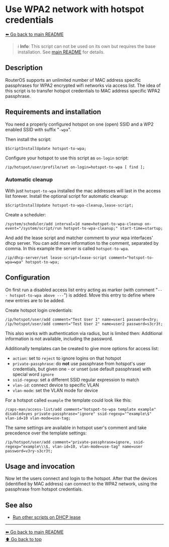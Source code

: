Use WPA2 network with hotspot credentials
=========================================

[⬅️ Go back to main README](../README.md)

> ℹ️ **Info**: This script can not be used on its own but requires the base
> installation. See [main README](../README.md) for details.

Description
-----------

RouterOS supports an unlimited number of MAC address specific passphrases
for WPA2 encrypted wifi networks via access list. The idea of this script
is to transfer hotspot credentials to MAC address specific WPA2 passphrase.

Requirements and installation
-----------------------------

You need a properly configured hotspot on one (open) SSID and a WP2 enabled
SSID with suffix "`-wpa`".

Then install the script:

    $ScriptInstallUpdate hotspot-to-wpa;

Configure your hotspot to use this script as `on-login` script:

    /ip/hotspot/user/profile/set on-login=hotspot-to-wpa [ find ];

### Automatic cleanup

With just `hotspot-to-wpa` installed the mac addresses will last in the
access list forever. Install the optional script for automatic cleanup:

    $ScriptInstallUpdate hotspot-to-wpa-cleanup,lease-script;

Create a scheduler:

    /system/scheduler/add interval=1d name=hotspot-to-wpa-cleanup on-event="/system/script/run hotspot-to-wpa-cleanup;" start-time=startup;

And add the lease script and matcher comment to your wpa interfaces' dhcp
server. You can add more information to the comment, separated by comma. In
this example the server is called `hotspot-to-wpa`.

    /ip/dhcp-server/set lease-script=lease-script comment="hotspot-to-wpa=wpa" hotspot-to-wpa;

Configuration
-------------

On first run a disabled access list entry acting as marker (with comment
"`--- hotspot-to-wpa above ---`") is added. Move this entry to define where new
entries are to be added.

Create hotspot login credentials:

    /ip/hotspot/user/add comment="Test User 1" name=user1 password=v3ry;
    /ip/hotspot/user/add comment="Test User 2" name=user2 password=s3cr3t;

This also works with authentication via radius, but is limited then:
Additional information is not available, including the password.

Additionally templates can be created to give more options for access list:

* `action`: set to `reject` to ignore logins on that hotspot
* `private-passphrase`: do **not** use passphrase from hotspot's user
  credentials, but given one - or unset (use default passphrase) with
  special word `ignore`
* `ssid-regexp`: set a different SSID regular expression to match
* `vlan-id`: connect device to specific VLAN
* `vlan-mode`: set the VLAN mode for device

For a hotspot called `example` the template could look like this:

    /caps-man/access-list/add comment="hotspot-to-wpa template example" disabled=yes private-passphrase="ignore" ssid-regexp="^example\$" vlan-id=10 vlan-mode=use-tag;

The same settings are available in hotspot user's comment and take precedence
over the template settings:

    /ip/hotspot/user/add comment="private-passphrase=ignore, ssid-regexp=^example\\\$, vlan-id=10, vlan-mode=use-tag" name=user password=v3ry-s3cr3t;

Usage and invocation
--------------------

Now let the users connect and login to the hotspot. After that the devices
(identified by MAC address) can connect to the WPA2 network, using the
passphrase from hotspot credentials.

See also
--------

* [Run other scripts on DHCP lease](lease-script.md)

---
[⬅️ Go back to main README](../README.md)  
[⬆️ Go back to top](#top)
